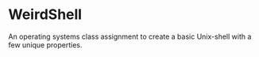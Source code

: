 # WeirdShell
An operating systems class assignment to create a basic Unix-shell with a few unique properties.
